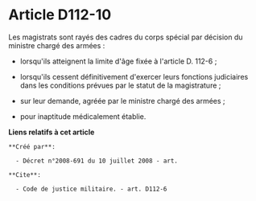 # Article D112-10

Les magistrats sont rayés des cadres du corps spécial par décision du ministre chargé des armées :

- lorsqu'ils atteignent la limite d'âge fixée à l'article D. 112-6 ;

- lorsqu'ils cessent définitivement d'exercer leurs fonctions judiciaires dans les conditions prévues par le statut de la
magistrature ;

- sur leur demande, agréée par le ministre chargé des armées ;

- pour inaptitude médicalement établie.

**Liens relatifs à cet article**

	**Créé par**:

	  - Décret n°2008-691 du 10 juillet 2008 - art.

	**Cite**:

	  - Code de justice militaire. - art. D112-6
